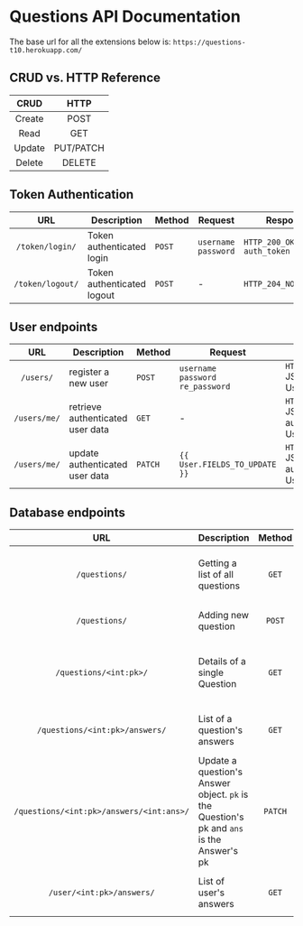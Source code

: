 # Questions API Documentation

The base url for all the extensions below is: `https://questions-t10.herokuapp.com/`


## CRUD vs. HTTP Reference
|**CRUD**|**HTTP**|
|:------:|:------:|
|Create|POST|
|Read|GET|
|Update|PUT/PATCH|
|Delete|DELETE|


## Token Authentication

|**URL** |**Description**         |**Method**|**Request**   |**Response**     |
|:------:|------------------------|----------|--------------|-----------------|
|`/token/login/`|Token authenticated login|`POST`|`username`<br>`password`|`HTTP_200_OK`<br>`auth_token`|
|`/token/logout/`|Token authenticated logout|`POST`|-|`HTTP_204_NO_CONTENT`|


## User endpoints
|**URL** |**Description**         |**Method**|**Request**   |**Response**     |
|:------:|------------------------|----------|--------------|-----------------|
|`/users/`|register a new user|`POST`|`username`<br>`password`<br>`re_password`|`HTTP_201_CREATED`<br>JSON of created User object|
|`/users/me/`|retrieve authenticated user data|`GET`|-|`HTTP_200_OK`<br>JSON of authenticated User object|
|`/users/me/`|update authenticated user data|`PATCH`|`{{ User.FIELDS_TO_UPDATE }}`|`HTTP_200_OK`<br>JSON of updated authenticated User object|


## Database endpoints

|**URL** |**Description**         |**Method**|**Request**   |**Response**     |
|:------:|------------------------|:--------:|:------------:|:---------------:|
|`/questions/`|Getting a list of all questions|`GET`|-|`HTTP_200_OK`<br>JSON list of Question objects with answers nested inside|
|`/questions/`|Adding new question|`POST`|`title`<br>`body`|`HTTP_201_Created`<br>JSON of created question object|
|`/questions/<int:pk>/`|Details of a single Question|`GET`|`HTTP_200_OK`<br>JSON of Question object with specified pk|
|`/questions/<int:pk>/answers/`|List of a question's answers|`GET`|`HTTP_200_OK`<br>JSON list of Answer objects|
|`/questions/<int:pk>/answers/<int:ans>/`|Update a question's Answer object. `pk` is the Question's pk and `ans` is the Answer's pk|`PATCH`|`HTTP_200_OK`<br>JSON of updated Answer object|
|`/user/<int:pk>/answers/`|List of user's answers|`GET`|`HTTP_200_OK`<br>JSON list of Answer objects|